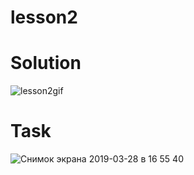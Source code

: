 # lesson2

# Solution

![lesson2gif](https://user-images.githubusercontent.com/30910230/55163065-27f8fd80-517a-11e9-940f-aa35679973ff.gif)


# Task

![Снимок экрана 2019-03-28 в 16 55 40](https://user-images.githubusercontent.com/30910230/55163326-ab1a5380-517a-11e9-9e31-333521f3aaf3.png)
